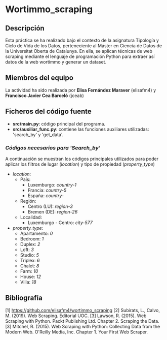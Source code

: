 # Wortimmo_scraping

## Descripción
Esta práctica se ha realizado bajo el contexto de la asignatura Tipología y Ciclo de Vida de los Datos, perteneciente al Máster en Ciencia de Datos de la Universitat Oberta de Catalunya. En ella, se aplican técnicas de web scraping mediante el lenguaje de programación Python para extraer así datos de la web wortimmo y generar un dataset.

## Miembros del equipo
La actividad ha sido realizada por **Elisa Fernández Maraver** (elisafm4) y **Francisco Javier Cea Barceló** (jceab) 

## Ficheros del código fuente

* **src/main.py**: código principal del programa.
* **src/auxiliar_func.py**: contiene las funciones auxiliares utilizadas: 'search_by' y 'get_data'.

### *Códigos necesarios para 'Search_by'*
A continuación se muestran los códigos principales utilizados para poder aplicar los filtros de lugar (*location*) y tipo de propiedad (*property_type*)
* *location*:
	+ País:
		+ Luxemburgo: *country-1*
		+ Francia: *country-5*
		+ España: *country-*
	+ Región: 
		+ Centro (LU): *region-3*
		+ Bremen (DE): *region-26*
	+ Localidad: 
		+ Luxemburgo - Centro: *city-577*
* *property_type*:
	+ Apartamento: *0*
	+ Bedroom: *1*
	+ Duplex: *2*
	+ Loft: *3*
	+ Studio: *5*
	+ Triplex: *6*
	+ Chalet: *8*
	+ Farm: *10*
	+ House: *12*
	+ Villa: *18*

## Bibliografía
[1] https://github.com/elisafm4/wortimmo_scraping
[2] Subirats, L., Calvo, M. (2019). Web Scraping. Editorial UOC.
[3] Lawson, R. (2015). Web Scraping with Python. Packt Publishing Ltd. Chapter 2. Scraping the Data.
[3] Mitchel, R. (2015). Web Scraping with Python: Collecting Data from the Modern Web. O'Reilly Media, Inc. Chapter 1. Your First Web Scraper.
	
	
